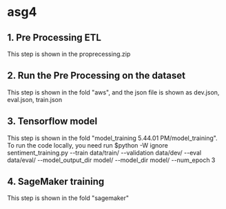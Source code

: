 # asg4
## 1. Pre Processing ETL
This step is shown in the proprecessing.zip

## 2. Run the Pre Processing on the dataset
This step is shown in the fold "aws", and the json file is shown as dev.json, eval.json, train.json

## 3. Tensorflow model
This step is shown in the fold "model_training 5.44.01 PM/model_training". To run the code locally, you need run $python -W ignore sentiment_training.py --train data/train/ --validation data/dev/ --eval data/eval/ --model_output_dir model/ --model_dir model/ --num_epoch 3

## 4. SageMaker training
This step is shown in the fold "sagemaker"
